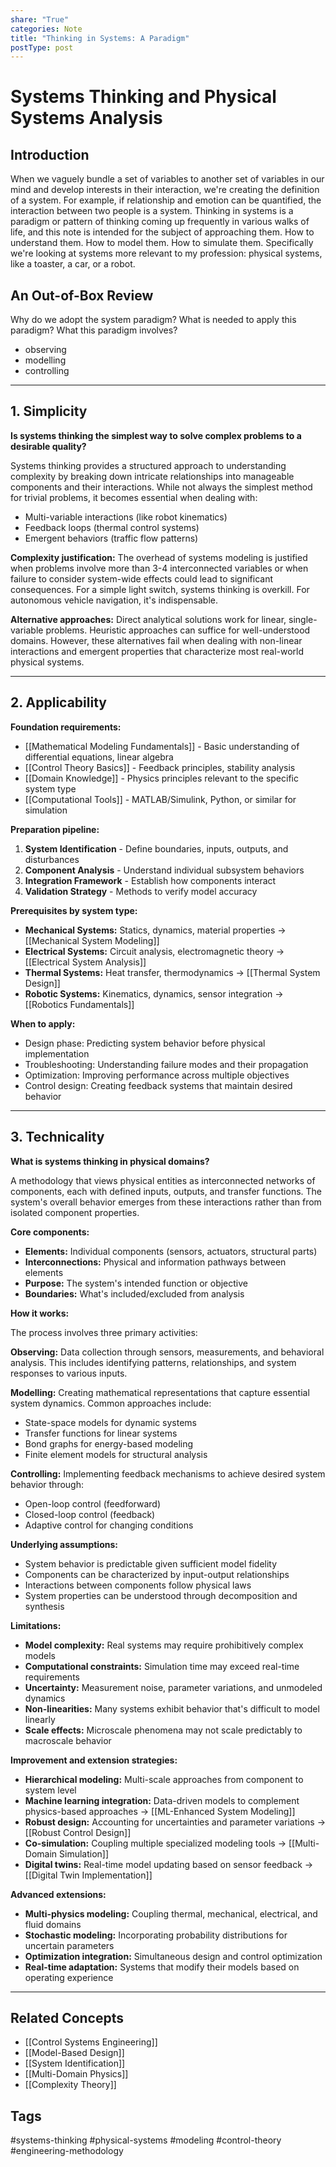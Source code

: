 ```yaml
---
share: "True"
categories: Note
title: "Thinking in Systems: A Paradigm"
postType: post
---
```


# Systems Thinking and Physical Systems Analysis

## Introduction

When we vaguely bundle a set of variables to another set of variables in our mind and develop interests in their interaction, we're creating the definition of a system. For example, if relationship and emotion can be quantified, the interaction between two people is a system. Thinking in systems is a paradigm or pattern of thinking coming up frequently in various walks of life, and this note is intended for the subject of approaching them. How to understand them. How to model them. How to simulate them. Specifically we're looking at systems more relevant to my profession: physical systems, like a toaster, a car, or a robot.

## An Out-of-Box Review

Why do we adopt the system paradigm? What is needed to apply this paradigm? What this paradigm involves?

- observing
- modelling
- controlling

---

## 1. Simplicity

**Is systems thinking the simplest way to solve complex problems to a desirable quality?**

Systems thinking provides a structured approach to understanding complexity by breaking down intricate relationships into manageable components and their interactions. While not always the simplest method for trivial problems, it becomes essential when dealing with:

- Multi-variable interactions (like robot kinematics)
- Feedback loops (thermal control systems)
- Emergent behaviors (traffic flow patterns)

**Complexity justification:** The overhead of systems modeling is justified when problems involve more than 3-4 interconnected variables or when failure to consider system-wide effects could lead to significant consequences. For a simple light switch, systems thinking is overkill. For autonomous vehicle navigation, it's indispensable.

**Alternative approaches:** Direct analytical solutions work for linear, single-variable problems. Heuristic approaches can suffice for well-understood domains. However, these alternatives fail when dealing with non-linear interactions and emergent properties that characterize most real-world physical systems.

---

## 2. Applicability

**Foundation requirements:**

- [[Mathematical Modeling Fundamentals]] - Basic understanding of differential equations, linear algebra
- [[Control Theory Basics]] - Feedback principles, stability analysis
- [[Domain Knowledge]] - Physics principles relevant to the specific system type
- [[Computational Tools]] - MATLAB/Simulink, Python, or similar for simulation

**Preparation pipeline:**

1. **System Identification** - Define boundaries, inputs, outputs, and disturbances
2. **Component Analysis** - Understand individual subsystem behaviors
3. **Integration Framework** - Establish how components interact
4. **Validation Strategy** - Methods to verify model accuracy

**Prerequisites by system type:**

- **Mechanical Systems:** Statics, dynamics, material properties → [[Mechanical System Modeling]]
- **Electrical Systems:** Circuit analysis, electromagnetic theory → [[Electrical System Analysis]]
- **Thermal Systems:** Heat transfer, thermodynamics → [[Thermal System Design]]
- **Robotic Systems:** Kinematics, dynamics, sensor integration → [[Robotics Fundamentals]]

**When to apply:**

- Design phase: Predicting system behavior before physical implementation
- Troubleshooting: Understanding failure modes and their propagation
- Optimization: Improving performance across multiple objectives
- Control design: Creating feedback systems that maintain desired behavior

---

## 3. Technicality

**What is systems thinking in physical domains?**

A methodology that views physical entities as interconnected networks of components, each with defined inputs, outputs, and transfer functions. The system's overall behavior emerges from these interactions rather than from isolated component properties.

**Core components:**

- **Elements:** Individual components (sensors, actuators, structural parts)
- **Interconnections:** Physical and information pathways between elements
- **Purpose:** The system's intended function or objective
- **Boundaries:** What's included/excluded from analysis

**How it works:**

The process involves three primary activities:

**Observing:** Data collection through sensors, measurements, and behavioral analysis. This includes identifying patterns, relationships, and system responses to various inputs.

**Modelling:** Creating mathematical representations that capture essential system dynamics. Common approaches include:

- State-space models for dynamic systems
- Transfer functions for linear systems
- Bond graphs for energy-based modeling
- Finite element models for structural analysis

**Controlling:** Implementing feedback mechanisms to achieve desired system behavior through:

- Open-loop control (feedforward)
- Closed-loop control (feedback)
- Adaptive control for changing conditions

**Underlying assumptions:**

- System behavior is predictable given sufficient model fidelity
- Components can be characterized by input-output relationships
- Interactions between components follow physical laws
- System properties can be understood through decomposition and synthesis

**Limitations:**

- **Model complexity:** Real systems may require prohibitively complex models
- **Computational constraints:** Simulation time may exceed real-time requirements
- **Uncertainty:** Measurement noise, parameter variations, and unmodeled dynamics
- **Non-linearities:** Many systems exhibit behavior that's difficult to model linearly
- **Scale effects:** Microscale phenomena may not scale predictably to macroscale behavior

**Improvement and extension strategies:**

- **Hierarchical modeling:** Multi-scale approaches from component to system level
- **Machine learning integration:** Data-driven models to complement physics-based approaches → [[ML-Enhanced System Modeling]]
- **Robust design:** Accounting for uncertainties and parameter variations → [[Robust Control Design]]
- **Co-simulation:** Coupling multiple specialized modeling tools → [[Multi-Domain Simulation]]
- **Digital twins:** Real-time model updating based on sensor feedback → [[Digital Twin Implementation]]

**Advanced extensions:**

- **Multi-physics modeling:** Coupling thermal, mechanical, electrical, and fluid domains
- **Stochastic modeling:** Incorporating probability distributions for uncertain parameters
- **Optimization integration:** Simultaneous design and control optimization
- **Real-time adaptation:** Systems that modify their models based on operating experience

---

## Related Concepts

- [[Control Systems Engineering]]
- [[Model-Based Design]]
- [[System Identification]]
- [[Multi-Domain Physics]]
- [[Complexity Theory]]

## Tags

#systems-thinking #physical-systems #modeling #control-theory #engineering-methodology